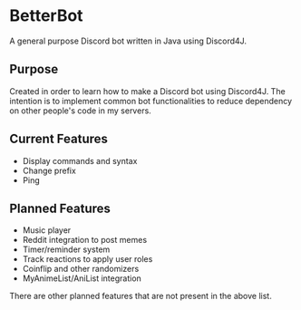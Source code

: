 # BetterBot
A general purpose Discord bot written in Java using Discord4J.
## Purpose
Created in order to learn how to make a Discord bot using Discord4J. The intention is to implement common bot functionalities to reduce dependency on other people's code in my servers.
## Current Features
* Display commands and syntax
* Change prefix
* Ping
## Planned Features
* Music player
* Reddit integration to post memes
* Timer/reminder system
* Track reactions to apply user roles
* Coinflip and other randomizers
* MyAnimeList/AniList integration

There are other planned features that are not present in the above list.
